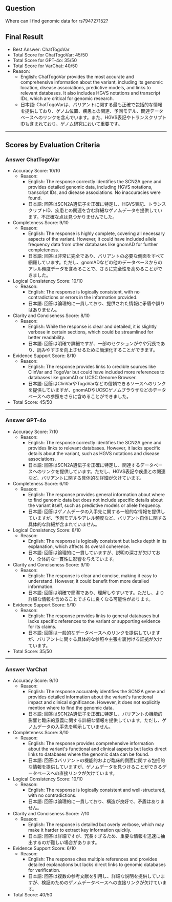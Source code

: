 ## Question

Where can I find genomic data for rs794727152?

## Final Result

- Best Answer: ChatTogoVar
- Total Score for ChatTogoVar: 45/50
- Total Score for GPT-4o: 35/50
- Total Score for VarChat: 40/50
- Reason:
  - English: ChatTogoVar provides the most accurate and comprehensive information about the variant, including its genomic location, disease associations, predictive models, and links to relevant databases. It also includes HGVS notations and transcript IDs, which are critical for genomic research.
  - 日本語: ChatTogoVarは、バリアントに関する最も正確で包括的な情報を提供しており、ゲノム位置、疾患との関連、予測モデル、関連データベースへのリンクを含んでいます。また、HGVS表記やトランスクリプトIDも含まれており、ゲノム研究において重要です。

---

## Scores by Evaluation Criteria

### Answer ChatTogoVar
- Accuracy Score: 10/10
  - Reason: 
    - English: The response correctly identifies the SCN2A gene and provides detailed genomic data, including HGVS notations, transcript IDs, and disease associations. No inaccuracies were found.
    - 日本語: 回答はSCN2A遺伝子を正確に特定し、HGVS表記、トランスクリプトID、疾患との関連を含む詳細なゲノムデータを提供しています。不正確な点は見つかりませんでした。
- Completeness Score: 9/10
  - Reason: 
    - English: The response is highly complete, covering all necessary aspects of the variant. However, it could have included allele frequency data from other databases like gnomAD for further completeness.
    - 日本語: 回答は非常に完全であり、バリアントの必要な側面をすべて網羅しています。ただし、gnomADなどの他のデータベースからのアレル頻度データを含めることで、さらに完全性を高めることができました。
- Logical Consistency Score: 10/10
  - Reason: 
    - English: The response is logically consistent, with no contradictions or errors in the information provided.
    - 日本語: 回答は論理的に一貫しており、提供された情報に矛盾や誤りはありません。
- Clarity and Conciseness Score: 8/10
  - Reason: 
    - English: While the response is clear and detailed, it is slightly verbose in certain sections, which could be streamlined for better readability.
    - 日本語: 回答は明確で詳細ですが、一部のセクションがやや冗長であり、読みやすさを向上させるために簡潔化することができます。
- Evidence Support Score: 8/10
  - Reason: 
    - English: The response provides links to credible sources like ClinVar and TogoVar but could have included more references to databases like gnomAD or UCSC Genome Browser.
    - 日本語: 回答はClinVarやTogoVarなどの信頼できるソースへのリンクを提供していますが、gnomADやUCSCゲノムブラウザなどのデータベースへの参照をさらに含めることができました。
- Total Score: 45/50

---

### Answer GPT-4o
- Accuracy Score: 7/10
  - Reason: 
    - English: The response correctly identifies the SCN2A gene and provides links to relevant databases. However, it lacks specific details about the variant, such as HGVS notations and disease associations.
    - 日本語: 回答はSCN2A遺伝子を正確に特定し、関連するデータベースへのリンクを提供しています。ただし、HGVS表記や疾患との関連など、バリアントに関する具体的な詳細が欠けています。
- Completeness Score: 6/10
  - Reason: 
    - English: The response provides general information about where to find genomic data but does not include specific details about the variant itself, such as predictive models or allele frequency.
    - 日本語: 回答はゲノムデータの入手先に関する一般的な情報を提供していますが、予測モデルやアレル頻度など、バリアント自体に関する具体的な詳細が含まれていません。
- Logical Consistency Score: 8/10
  - Reason: 
    - English: The response is logically consistent but lacks depth in its explanation, which affects its overall coherence.
    - 日本語: 回答は論理的に一貫していますが、説明の深さが欠けており、全体的な一貫性に影響を与えています。
- Clarity and Conciseness Score: 9/10
  - Reason: 
    - English: The response is clear and concise, making it easy to understand. However, it could benefit from more detailed information.
    - 日本語: 回答は明確で簡潔であり、理解しやすいです。ただし、より詳細な情報を含めることでさらに良くなる可能性があります。
- Evidence Support Score: 5/10
  - Reason: 
    - English: The response provides links to general databases but lacks specific references to the variant or supporting evidence for its claims.
    - 日本語: 回答は一般的なデータベースへのリンクを提供していますが、バリアントに関する具体的な参照や主張を裏付ける証拠が欠けています。
- Total Score: 35/50

---

### Answer VarChat
- Accuracy Score: 9/10
  - Reason: 
    - English: The response accurately identifies the SCN2A gene and provides detailed information about the variant's functional impact and clinical significance. However, it does not explicitly mention where to find the genomic data.
    - 日本語: 回答はSCN2A遺伝子を正確に特定し、バリアントの機能的影響と臨床的意義に関する詳細な情報を提供しています。ただし、ゲノムデータの入手先を明示していません。
- Completeness Score: 8/10
  - Reason: 
    - English: The response provides comprehensive information about the variant's functional and clinical aspects but lacks direct links to databases where the genomic data can be found.
    - 日本語: 回答はバリアントの機能的および臨床的側面に関する包括的な情報を提供していますが、ゲノムデータを見つけることができるデータベースへの直接リンクが欠けています。
- Logical Consistency Score: 10/10
  - Reason: 
    - English: The response is logically consistent and well-structured, with no contradictions.
    - 日本語: 回答は論理的に一貫しており、構造が良好で、矛盾はありません。
- Clarity and Conciseness Score: 7/10
  - Reason: 
    - English: The response is detailed but overly verbose, which may make it harder to extract key information quickly.
    - 日本語: 回答は詳細ですが、冗長すぎるため、重要な情報を迅速に抽出するのが難しい場合があります。
- Evidence Support Score: 6/10
  - Reason: 
    - English: The response cites multiple references and provides detailed explanations but lacks direct links to genomic databases for verification.
    - 日本語: 回答は複数の参考文献を引用し、詳細な説明を提供していますが、検証のためのゲノムデータベースへの直接リンクが欠けています。
- Total Score: 40/50